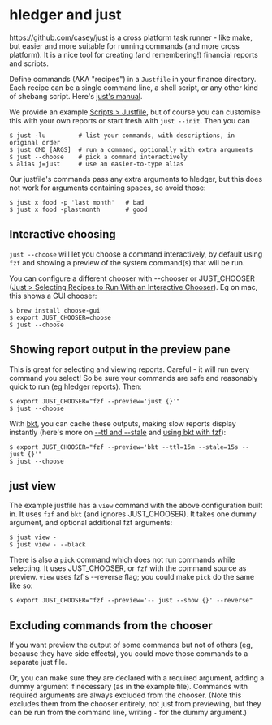 # hledger and just

<https://github.com/casey/just> is a cross platform task runner -
like [make](https://en.wikipedia.org/wiki/Make_(software)),
but easier and more suitable for running commands (and more cross platform).
It is a nice tool for creating (and remembering!) financial reports and scripts.

Define commands (AKA "recipes") in a `Justfile` in your finance directory.
Each recipe can be a single command line, a shell script, or any other kind of shebang script.
Here's [just's manual](https://just.systems/man/en).

We provide an example [Scripts > Justfile](scripts.md#justfile),
but of course you can customise this with your own reports
or start fresh with `just --init`.
Then you can

```cli
$ just -lu         # list your commands, with descriptions, in original order
$ just CMD [ARGS]  # run a command, optionally with extra arguments
$ just --choose    # pick a command interactively
$ alias j=just     # use an easier-to-type alias
```

Our justfile's commands pass any extra arguments to hledger,
but this does not work for arguments containing spaces, so avoid those:
```cli
$ just x food -p 'last month'   # bad
$ just x food -plastmonth       # good
```

## Interactive choosing

`just --choose` will let you choose a command interactively,
by default using `fzf` and showing a preview of the system command(s) that will be run.

You can configure a different chooser with --chooser or JUST_CHOOSER
([Just > Selecting Recipes to Run With an Interactive Chooser](https://just.systems/man/en/chapter_51.html)).
Eg on mac, this shows a GUI chooser:

```cli
$ brew install choose-gui
$ export JUST_CHOOSER=choose
$ just --choose
```

## Showing report output in the preview pane

This is great for selecting and viewing reports.
Careful - it will run every command you select! 
So be sure your commands are safe and reasonably quick to run (eg hledger reports).
Then:

```cli
$ export JUST_CHOOSER="fzf --preview='just {}'"
$ just --choose
```

With [bkt](https://github.com/dimo414/bkt),
you can cache these outputs, making slow reports display instantly
(here's more on [--ttl and --stale](https://github.com/dimo414/bkt#cache-lifespan) and [using bkt with fzf](https://github.com/dimo414/bkt/discussions/29)):

```cli
$ export JUST_CHOOSER="fzf --preview='bkt --ttl=15m --stale=15s -- just {}'"
$ just --choose
```

## just view

The example justfile has a `view` command with the above configuration built in.
It uses `fzf` and `bkt` (and ignores JUST_CHOOSER).
It takes one dummy argument, and optional additional fzf arguments:

```cli
$ just view -
$ just view - --black
```

There is also a `pick` command which does not run commands while selecting.
It uses JUST_CHOOSER, or `fzf` with the command source as preview.
`view` uses fzf's --reverse flag; you could make `pick` do the same like so:

```cli
$ export JUST_CHOOSER="fzf --preview='-- just --show {}' --reverse"
```

## Excluding commands from the chooser

If you want preview the output of some commands but not of others
(eg, because they have side effects),
you could move those commands to a separate just file.

Or, you can make sure they are declared with a required argument,
adding a dummy argument if necessary (as in the example file).
Commands with required arguments are always excluded from the chooser.
(Note this excludes them from the chooser entirely, not just from previewing,
but they can be run from the command line, writing `-` for the dummy argument.)

